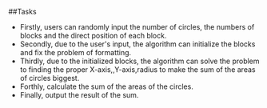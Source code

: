 ﻿##Tasks
* Firstly, users can randomly input the number of circles, the numbers of blocks and the direct position of each block.
* Secondly, due to the user's input, the algorithm can initialize the blocks and fix the problem of formatting.
* Thirdly, due to the initialized blocks, the algorithm can solve the problem to finding the proper X-axis,,Y-axis,radius to make the sum of the areas of circles biggest.
* Forthly, calculate the sum of the areas of the circles.
* Finally, output the result of the sum.




